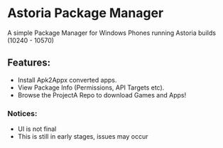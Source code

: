 # Astoria Package Manager
A simple Package Manager for Windows Phones running Astoria builds (10240 - 10570) 

## Features:
- Install Apk2Appx converted apps.
- View Package Info (Permissions, API Targets etc).
- Browse the ProjectA Repo to download Games and Apps!

### Notices:
- UI is not final 
- This is still in early stages, issues may occur
